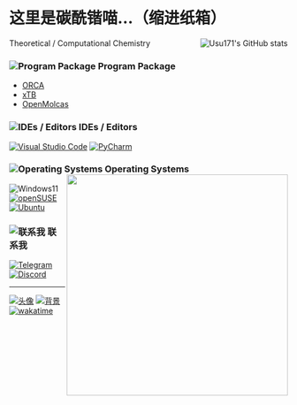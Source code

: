 # 这里是碳酰锴喵…（缩进纸箱）
[<img align="right" src="https://github-readme-stats.vercel.app/api?username=Usu171&show_icons=true&theme=tokyonight" alt="Usu171's GitHub stats" />](https://github.com/anuraghazra/github-readme-stats)

Theoretical / Computational Chemistry

### ![Program Package](https://cdn.jsdelivr.net/gh/primer/octicons@19.6.0/icons/rows-16.svg) Program Package

  - [ORCA](https://orcaforum.kofo.mpg.de/app.php/portal)
  - [xTB](https://xtb-docs.readthedocs.io/en/latest/basics.html)
  - [OpenMolcas](https://gitlab.com/Molcas/OpenMolcas)

### ![IDEs / Editors](https://cdn.jsdelivr.net/gh/primer/octicons@19.6.0/icons/code-16.svg) IDEs / Editors

[![Visual Studio Code](https://img.shields.io/badge/Visual_Studio_Code-007acc?style=for-the-badge&logo=visual-studio-code)](https://code.visualstudio.com/)
[![PyCharm](https://img.shields.io/badge/Pycharm-17cfb2?style=for-the-badge&logo=Pycharm)](https://www.jetbrains.com/pycharm/)

### ![Operating Systems](https://cdn.jsdelivr.net/gh/primer/octicons/icons/device-desktop-16.svg) Operating Systems [<img align="right" src="https://count.getloli.com/get/@Usu171?theme=gelbooru" width="400" />](https://count.getloli.com/)

![Windows11](https://img.shields.io/badge/Windows11-24b1ff?style=for-the-badge&logo=Windows11)
[![openSUSE](https://img.shields.io/badge/openSUSE-73ba25?style=for-the-badge&logo=openSUSE&logoColor=ffffff)](https://www.opensuse.org/)
[![Ubuntu](https://img.shields.io/badge/Ubuntu-e95420?style=for-the-badge&logo=Ubuntu&logoColor=ffffff)](https://code.visualstudio.com/) 

### ![联系我](https://cdn.jsdelivr.net/gh/primer/octicons/icons/comment-16.svg) 联系我

[![Telegram](https://img.shields.io/badge/Usu171-26A5E4?style=for-the-badge&logo=telegram&logoColor=ffffff)](https://telegram.me/Usu171)
[![Discord](https://img.shields.io/badge/Usu171%238746-5865F2?style=for-the-badge&logo=discord&logoColor=ffffff)](https://discord.com/users/Usu171#8746)
***
[![头像](https://img.shields.io/badge/%E5%A4%B4%E5%83%8F-0096FA?style=for-the-badge&logo=pixiv&logoColor=ffffff)](https://www.pixiv.net/artworks/74840699)
[![背景](https://img.shields.io/badge/%E8%83%8C%E6%99%AF-0096FA?style=for-the-badge&logo=pixiv&logoColor=ffffff)](https://www.pixiv.net/artworks/96080487)
[![wakatime](https://wakatime.com/badge/user/9bcc2706-2d3e-4927-b255-a2f65e31774d.svg?style=for-the-badge)](https://wakatime.com/@9bcc2706-2d3e-4927-b255-a2f65e31774d)
